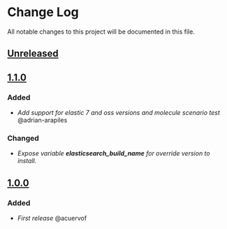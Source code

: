 # Change Log
All notable changes to this project will be documented in this file.

## [Unreleased](https://github.com/idealista/elasticsearch_role/tree/develop)

## [1.1.0](https://github.com/idealista/elasticsearch_role/tree/1.1.0)
### Added
- *Add support for elastic 7 and oss versions and molecule scenario test* @adrian-arapiles
### Changed
- _Expose variable **elasticsearch_build_name** for override version to install._

## [1.0.0](https://github.com/idealista/elasticsearch_role/tree/1.0.0)
### Added
- *First release* @acuervof
